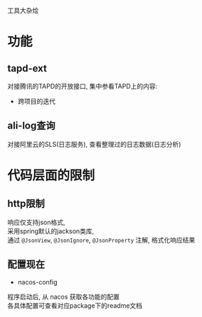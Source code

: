 
工具大杂烩

# 功能

## tapd-ext

对接腾讯的TAPD的开放接口, 集中参看TAPD上的内容: 

- 跨项目的迭代


## ali-log查询

对接阿里云的SLS(日志服务), 查看整理过的日志数据(日志分析)

# 代码层面的限制

## http限制

响应仅支持json格式,  
采用spring默认的jackson类库,  
通过 `@JsonView`, `@JsonIgnore`, `@JsonProperty` 注解, 格式化响应结果

## 配置现在

- nacos-config

程序启动后, 从 nacos 获取各功能的配置  
各具体配置可查看对应package下的readme文档


